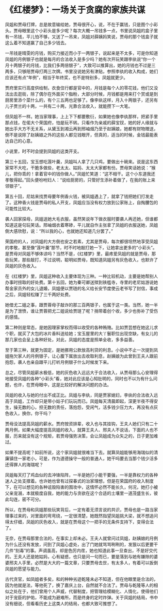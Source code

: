 # 《红楼梦》：一场关于贪腐的家族共谋

凤姐和贾母打牌，总是故意输给她，贾母很开心，说，不在于赢钱，只是图个小彩头。贾母眼里这个小彩头是多少呢？每次大概一吊钱多一点，书里说凤姐的盒子里有一吊钱，平儿怕不够，又送了一吊来，凤姐对薛姨妈笑说，贾母的那个钱盒子就这么着不知道赢了自己多少钱去。 

一吊钱是晴雯的月钱，购买力接近而小于一两银子，说起来是不太多，可是你知道凤姐的月例银子也就是每月的合法收入是多少吗？她有次开玩笑跟李纨说“你一个月十两银子的月钱，比我们多两倍银子”，大致可以推算出，她的月钱也不过是三两多，只够陪贾母打两三次牌。书里没说她另有津贴，参照李纨的收入构成，她们应该还有点“年例”，相当于年终奖，也不是特别多，凤姐就更少。 

贾府里实行高度供给制，衣食住行都是官中的，月钱是每个人的零花钱，他们又没法出去逛街，除了偶尔在外面买个脂粉，大部分时候，月钱都是用来打个赏或是到厨房里添个菜什么的，有个三五两也足够了。像李纨这样，月入十两银子，还另有儿子贾兰的十两，一共有二十两，光靠合法收入，就能攒下一大笔。 

但凤姐不一样。她当家理事，上上下下都要敷衍，如果她也像李纨那样，把紧手里那点钱，在偌大个荣国府，怕是玩不转。只看作为亲戚的薛宝钗，她的好人缘就与她出手大方不无关系，从黛玉到湘云再到邢岫烟乃至于赵姨娘，她都有财物赠送，倒不是说除了赵姨娘之外的这些人都见钱眼开，但真的，适当的时候，金钱最能表达自己的心意。 

小说里，时不时会提到凤姐的这类开支。 

第三十五回，宝玉想吃莲叶羹，凤姐叫人拿了几只鸡，要做出十碗来。说是这东西家常不大吃，干脆多做些，老太太、姑妈、太太大家都有份。贾母笑话她说：“猴儿，把你乖的！拿着官中的钱你做人。”凤姐忙笑道：“这不相干。这个小东道我还孝敬得起。”回头便吩咐妇人：“说给厨房的，只管好生添补着做了，在我的账上来领银子”。 

第五十回，尼姑来找贾母要年例香火钱，被凤姐遇上了，就拿了钱把她们打发走了。这种香火钱是贾母的私人开支，凤姐应当没有权力放到公家账上，自掏腰包的可能性比较大。 

袭人回家探母，凤姐送她大毛衣服，虽然笑说年下做衣服时要袭人再还她，但谁都知道这是句玩笑话。邢岫烟衣着寒碜，平儿就自作主张拿了凤姐的衣服送她，凤姐倒大感欣慰，说：“所以我的心，也就她还知道几分罢了。” 

荣国府的人，对凤姐的大方倒也安之若素，尤其是贾母，每次都很坦然地享受凤姐的孝敬，甚至像“莲叶羹”那节，时不时地敲打她一下，让她拿出更多的“小彩头”。是贾母对凤姐不够体谅吗？当然不是，《红楼梦》里，最疼爱凤姐的就是贾母，那些玩笑，那些敲打，不过说明，聪明如贾母，既知道凤姐另有灰色收入，也默许了凤姐的灰色收入。 

在《红楼梦》里，凤姐这种收入主要体现为三种。一种比较机动，主要是她帮别人办事时捞取的好处费。第十五回，她为秦可卿送殡到铁槛寺，寺里的老尼姑游说她帮金家员外的女儿退婚，凤姐便以贾琏的名义给长安节度使云老爷写了封信，事成之后，凤姐轻松赚了三千两好处费。 

她借尤二姐之事，跟贾蓉母子敲诈的那三百两银子，也属于这一类。当然，她一半是为了泄愤，谁让贾蓉把尤二姐说给贾琏了呢？捎带着创个收，多少也弥补了受伤的感情。 

第二种则是常态，是她因理家掌权而得以收受的各种贿赂。比如贾芸想在她这儿求个职，就买了大包的冰片香料送给她；宝玉屋里的大丫鬟职位出现空缺，有女儿的那几家也会呈上各种好处，对此，凤姐的态度是照单全收，多多益善。 

至于第三种，就更为固定，是她挪用公款放高利贷的利息。小说中不止一次提到凤姐拖欠家人的月例银子，让心腹下属放出去收取利息，赵姨娘为此曾到王夫人跟前抱怨，袭人也亲自跟平儿打听月例银子什么时候发下来。 

总之，尽管凤姐薪水极低，她的灰色收入远远大于合法收入，从贾母那么心安理得地接受凤姐的各种“小彩头”看，她对此应该是心知肚明的，同时也不以为有什么问题，也许，在贾母眼中，这是比较好的解决问题的办法。 

凤姐的收入与她的付出不成正比。凤姐与李纨，同是贾家媳妇，李纨的合法收入远高于凤姐，工作却只是带小姑子们玩玩而已。凤姐每天清晨即起，深更半夜不得安生，操无数的心，担无数的责任，落抱怨，受闲气，活多钱少压力大，再没有点灰色收入，换你，你干吗？ 

贾母没法提高凤姐的薪水。贾府按资排辈，收入也与其挂钩，王夫人她们只有二十两月例，如果大幅度提高凤姐的收入，就算王夫人、邢夫人不说话，下面的人也不服，历来就没有这个规矩，若贾母强势决策，会让凤姐成为众矢之的，日子更加难过。 

如果不提高呢？如前所说，这个家凤姐就很难当下去。就算凤姐能够用海瑞似的清廉镇住一家老小，可是，作为道德操守一般的普通人，她干吗要去当那个钱少活多还得罪人的海瑞呢？ 

凤姐每天打了鸡血似的去冲锋陷阵，一半是她打小能干要强，一半是靠权力的各种迷人之处支撑着。也许她也曾有过探春式的治家理想，但是在荣国府的收入制度下，在可以想见的各种诋毁陷害的围攻中，这情怀必然不能长久，何况，她打小被父亲宠溺，本就极度自我，她的能力与贪欲在这个合适的土壤里一道茂盛生长，彼此勾连，密不可分。 

所以，在贾母和凤姐那些玩笑背后，一定有着无须言说的共识，贾母也是一路当家理事过来的，对里面的弯弯绕，一定很清楚，她既然指望凤姐挑大梁，就不想追问得太仔细，凤姐的灰色收入，就是在贾母这个一把手的无条件支持下，变得合法了。 

无奈，在贾母那里合法的，在事实上却未必。王夫人就曾问过凤姐，赵姨娘的月例为什么还没有发放，问到了凤姐心虚处，出了门她就骂骂咧咧的，发狠以后更要干几件“刻毒”的事。声调虽高，却是色厉内荏，她也知道此事一旦查出，不是好交代的。王夫人还是她姑妈，心有疑惑，也只是问一句而已，要是落到与她有嫌隙的婆婆邢夫人手里，必然是大大的一篇文章，只要贾母去世，有太多人，有着可以扳倒凤姐的愿望与能力。 

古代贪官，如凤姐者多矣，和的种种劣迹乾隆未必不知道，但在他眼里是合法的，因为他就是法，等他死了，换了嘉庆上台，自然就不合法了。贾母与乾隆等人的相似之处在于，他们曾用个人声威，代替制度，把管理给模糊化、人情化，使得他们对于宠臣的护佑，不能成为避难所，而是终身的定时炸弹。关于凤姐的结局，书中没有细说，但看看历史上这类人的结局，也都大致可推想了。